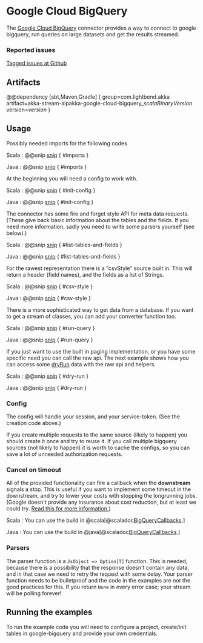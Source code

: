 # Google Cloud BigQuery

The [Google Cloud BigQuery](https://cloud.google.com/bigquery/) connector provides a way to connect to google bigquery, 
run queries on large datasets and get the results streamed.

### Reported issues

[Tagged issues at Github](https://github.com/akka/alpakka/labels/p%3Agoogle-cloud-bigquery)

## Artifacts

@@dependency [sbt,Maven,Gradle] {
  group=com.lightbend.akka
  artifact=akka-stream-alpakka-google-cloud-bigquery_$scalaBinaryVersion$
  version=$version$
}

## Usage

Possibly needed imports for the following codes

Scala
: @@snip [snip](/google-cloud-bigquery/src/test/scala/docs/scaladsl/GoogleBigQuerySourceDoc.scala) { #imports }

Java
: @@snip [snip](/google-cloud-bigquery/src/test/java/docs/javadsl/GoogleBigQuerySourceDoc.java) { #imports }

At the beginning you will need a config to work with. 

Scala
: @@snip [snip](/google-cloud-bigquery/src/test/scala/docs/scaladsl/GoogleBigQuerySourceDoc.scala) { #init-config }

Java
: @@snip [snip](/google-cloud-bigquery/src/test/java/docs/javadsl/GoogleBigQuerySourceDoc.java) { #init-config }


The connector has some fire and forget style API for meta data requests. 
(These give back basic information about the tables and the fields. If you need more information, sadly you need to write some parsers yourself (see below).)

Scala
: @@snip [snip](/google-cloud-bigquery/src/test/scala/docs/scaladsl/GoogleBigQuerySourceDoc.scala) { #list-tables-and-fields }

Java
: @@snip [snip](/google-cloud-bigquery/src/test/java/docs/javadsl/GoogleBigQuerySourceDoc.java) { #list-tables-and-fields }

For the rawest representation there is a "csvStyle" source built in. 
This will return a header (field names), and the fields as a list of Strings.

Scala
: @@snip [snip](/google-cloud-bigquery/src/test/scala/docs/scaladsl/GoogleBigQuerySourceDoc.scala) { #csv-style }

Java
: @@snip [snip](/google-cloud-bigquery/src/test/java/docs/javadsl/GoogleBigQuerySourceDoc.java) { #csv-style }

There is a more sophisticated way to get data from a database.
If you want to get a stream of classes, you can add your converter function too.

Scala
: @@snip [snip](/google-cloud-bigquery/src/test/scala/docs/scaladsl/GoogleBigQuerySourceDoc.scala) { #run-query }

Java
: @@snip [snip](/google-cloud-bigquery/src/test/java/docs/javadsl/GoogleBigQuerySourceDoc.java) { #run-query }

If you just want to use the built in paging implementation, or you have some specific need you can call the raw api.
The next example shows how you can access some [dryRun](https://cloud.google.com/bigquery/query-plan-explanation) data with the raw api and helpers.

Scala
: @@snip [snip](/google-cloud-bigquery/src/test/scala/docs/scaladsl/GoogleBigQuerySourceDoc.scala) { #dry-run }

Java
: @@snip [snip](/google-cloud-bigquery/src/test/java/docs/javadsl/GoogleBigQuerySourceDoc.java) { #dry-run }

### Config

The config will handle your session, and your service-token. (See the creation code above.)

If you create multiple requests to the same source (likely to happen) you should create it once and try to reuse it.
If you call multiple bigquery sources (not likely to happen) it is worth to cache the configs, so you can save a lot of unneeded authorization requests.

### Cancel on timeout

All of the provided functionality can fire a callback when the **downstream** signals a stop.
This is useful if you want to implement some timeout in the downstream, and try to lower your costs with stopping the longrunning jobs.
(Google doesn't provide any insurance about cost reduction, but at least we could try. [Read this for more information.](https://cloud.google.com/bigquery/docs/reference/rest/v2/jobs/cancel))

Scala
: You can use the build in @scala[@scaladoc[BigQueryCallbacks](akka.stream.alpakka.googlecloud.bigquery.scaladsl.BigQueryCallbacks$).]

Java
: You can use the build in @java[@scaladoc[BigQueryCallbacks](akka.stream.alpakka.googlecloud.bigquery.javadsl.BigQueryCallbacks$).]

### Parsers

The parser function is a `JsObject => Option[T]` function. 
This is needed, because there is a possibility that the response doesn't contain any data, and in that case we need to retry the request with some delay.
Your parser function needs to be bulletproof and the code in the examples are not the good practices for this.
If you return `None` in every error case; your stream will be polling forever!

## Running the examples

To run the example code you will need to configure a project, create/init tables in google-bigquery and provide your own credentials.
